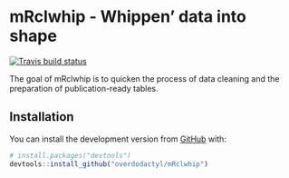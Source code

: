 
<!-- README.md is generated from README.Rmd. Please edit that file -->

# mRclwhip - Whippen’ data into shape

<!-- badges: start -->

[![Travis build
status](https://travis-ci.org/overdodactyl/mRclwhip.svg?branch=master)](https://travis-ci.org/overdodactyl/mRclwhip)
<!-- badges: end -->

The goal of mRclwhip is to quicken the process of data cleaning and the
preparation of publication-ready tables.

## Installation

You can install the development version from
[GitHub](https://github.com/) with:

``` r
# install.packages("devtools")
devtools::install_github("overdodactyl/mRclwhip")
```
